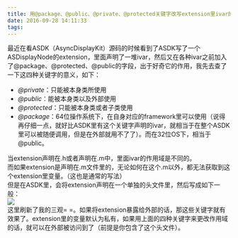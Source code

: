 ```yaml
---
title: 用@package、@public、@private、@protected关键字改写extension里ivar的访问权限
date: 2016-09-28 14:11:33
tags:
---
```


最近在看ASDK（AsyncDisplayKit）源码的时候看到了ASDK写了一个ASDisplayNode的extension，里面声明了一堆ivar，然后又在各种ivar之前加入了@package、@protected、@public的字段，出于好奇它的作用，我先去查了一下这四种关键字的意义，如下：  
- *@private*：只能被本身类所使用
- *@public*：能被本身类以及外部使用
- *@protected*：只能被本身类或者子类使用
- *@package*：64位操作系统下，在自身对应的framework里可以使用（说得再仔细一点，就好比ASDK里有这个关键字声明的ivar，就相当于在整个ASDK里可以被随便调用，但是在外部就用不了了）。而在32位OS下，相当于@public。  

当extension声明在.h或者声明在.m中，里面ivar的作用域是不同的。  
而如果extension是声明在.m文件里的，无论如何在这个.m以外，都无法获取到这个extension里变量。（这也是通常的写法）  
但是在ASDK里，会将extension声明在一个单独的头文件里，然后写成如下一般：  
![](/images/ASDK.png)  
这里刷新了我的三观= =。如果将extension暴露给外部的话，那这些关键字就有效果了。extension里的变量默认为私有，如果用上面的四种关键字来更改作用域的话，就可以在外部被访问到了（前提是你包含了这个头文件）。

